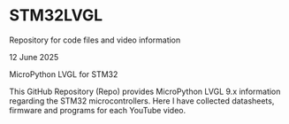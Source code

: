 # STM32LVGL
Repository for code files and video information

12 June 2025

MicroPython LVGL for STM32

This GitHub Repository (Repo) provides MicroPython LVGL 9.x information regarding the STM32 microcontrollers. Here I have collected datasheets, firmware and programs for each YouTube video.


